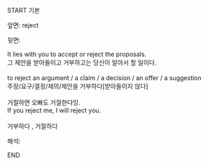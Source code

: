 START
기본

앞면:
reject


뒷면:
<div><div>It lies with you to accept or reject the proposals. </div><div><div>그 제안을 받아들이고 거부하고는 당신이 알아서 할 일이다.</div></div></div><div><br></div><div><div>to reject an argument / a claim / a decision / an offer / a suggestion </div><div>주장/요구/결정/제의/제안을 거부하다[받아들이지 않다]</div></div><div><br></div><div><div><div>거절하면 오빠도 거절한다잉.</div></div><div><div>If you reject me, I will reject you.</div></div></div><div><br></div><div>거부하다 , 거절하다</div>


해석:

END